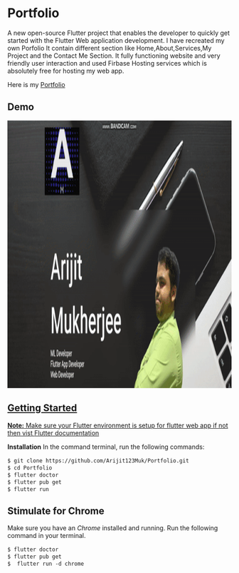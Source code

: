 # Portfolio
A new open-source Flutter project that enables the developer to quickly get started with the Flutter Web application development. I have recreated my own Porfolio It contain different section like Home,About,Services,My Project and the Contact Me Section. It fully functioning website and very friendly user interaction and used Firbase Hosting services which is absolutely free for hosting my web app.

Here is my <a href="https://arijit-mukherjee.web.app/#/">Portfolio</a>

## Demo ##
<a href="https://github.com/Arijit123Muk/Portfolio/tree/master/Screenshots">
         <img alt="Qries" src="https://github.com/Arijit123Muk/Portfolio/blob/master/Screenshots/portfolio.gif"
         width=1000" height="600">



## Getting Started ##
 __Note:__ Make sure your Flutter environment is setup for flutter web app if not then vist <a href="https://flutter.dev/docs/get-started/web">Flutter documentation</a>
 
__Installation__
In the command terminal, run the following commands:
```git
$ git clone https://github.com/Arijit123Muk/Portfolio.git
$ cd Portfolio
$ flutter doctor
$ flutter pub get
$ flutter run
```

## Stimulate for Chrome ##
Make sure you have an _Chrome_ installed and running.
Run the following command in your terminal.
```
$ flutter doctor
$ flutter pub get
$  flutter run -d chrome
```
